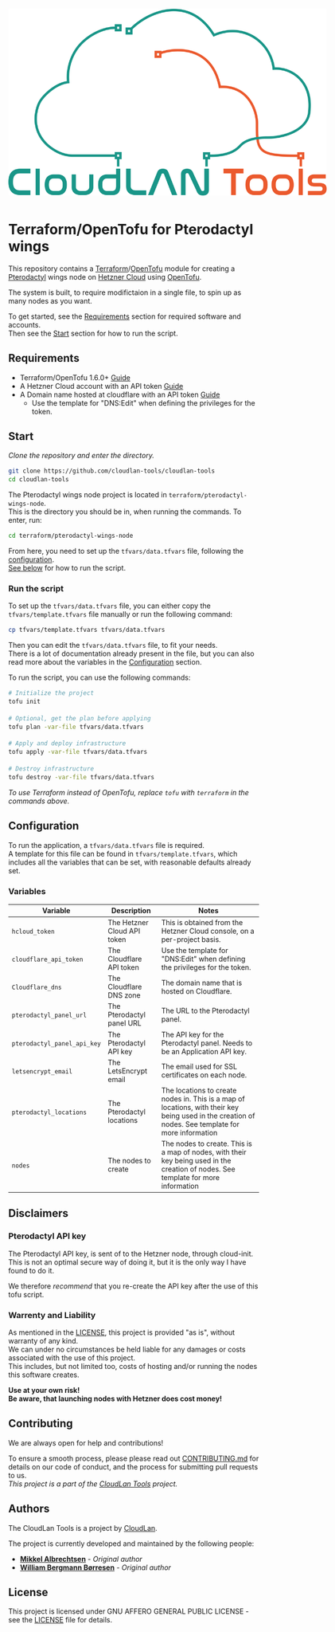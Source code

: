<p align="center" width="100%" style="margin-bottom: 3rem">
  <img src="https://github.com/cloudlan-tools/.github/blob/main/assets/logo/cloudlan%20logo.png" style="max-width: 40rem;" alt="CloudLAN Tools logo" />
</p>

# Terraform/OpenTofu for Pterodactyl wings

This repository contains a [Terraform](https://www.terraform.io/)/[OpenTofu](https://opentofu.org/) module for creating a [Pterodactyl](https://pterodactyl.io/) wings node on [Hetzner Cloud](https://www.hetzner.com/cloud) using [OpenTofu](https://opentofu.org/).

The system is built, to require modifictaion in a single file, to spin up as many nodes as you want.

To get started, see the [Requirements](#requirements) section for required software and accounts.  
Then see the [Start](#start) section for how to run the script.

## Requirements

* Terraform/OpenTofu 1.6.0+ [Guide](https://opentofu.org/docs/intro/install/)
* A Hetzner Cloud account with an API token [Guide](https://docs.hetzner.com/cloud/api/getting-started/generating-api-token/)
* A Domain name hosted at cloudflare with an API token [Guide](https://developers.cloudflare.com/fundamentals/api/get-started/create-token/)
  * Use the template for "DNS:Edit" when defining the privileges for the token.

## Start

*Clone the repository and enter the directory.*

```bash
git clone https://github.com/cloudlan-tools/cloudlan-tools
cd cloudlan-tools
```

The Pterodactyl wings node project is located in `terraform/pterodactyl-wings-node`.  
This is the directory you should be in, when running the commands. To enter, run:

```bash
cd terraform/pterodactyl-wings-node
```

From here, you need to set up the `tfvars/data.tfvars` file, following the [configuration](#configuration).  
[See below](#run-the-script) for how to run the script.

### Run the script

To set up the `tfvars/data.tfvars` file, you can either copy the `tfvars/template.tfvars` file manually or run the following command:

```bash
cp tfvars/template.tfvars tfvars/data.tfvars
```

Then you can edit the `tfvars/data.tfvars` file, to fit your needs.  
There is a lot of documentation already present in the file, but you can also read more about the variables in the [Configuration](#configuration) section.

To run the script, you can use the following commands:

```bash
# Initialize the project
tofu init

# Optional, get the plan before applying
tofu plan -var-file tfvars/data.tfvars 

# Apply and deploy infrastructure
tofu apply -var-file tfvars/data.tfvars

# Destroy infrastructure
tofu destroy -var-file tfvars/data.tfvars
```

*To use Terraform instead of OpenTofu, replace `tofu` with `terraform` in the commands above.*

## Configuration

To run the application, a `tfvars/data.tfvars` file is required.  
A template for this file can be found in `tfvars/template.tfvars`, which includes all the variables that can be set, with reasonable defaults already set.

### Variables

| Variable                    | Description                 | Notes                                                                                                                                               |
| --------------------------- | --------------------------- | --------------------------------------------------------------------------------------------------------------------------------------------------- |
| `hcloud_token`              | The Hetzner Cloud API token | This is obtained from the Hetzner Cloud console, on a per-project basis.                                                                            |
| `cloudflare_api_token`      | The Cloudflare API token    | Use the template for "DNS:Edit" when defining the privileges for the token.                                                                         |
| `Cloudflare_dns`            | The Cloudflare DNS zone     | The domain name that is hosted on Cloudflare.                                                                                                       |
| `pterodactyl_panel_url`     | The Pterodactyl panel URL   | The URL to the Pterodactyl panel.                                                                                                                   |
| `pterodactyl_panel_api_key` | The Pterodactyl API key     | The API key for the Pterodactyl panel. Needs to be an Application API key.                                                                          |
| `letsencrypt_email`         | The LetsEncrypt email       | The email used for SSL certificates on each node.                                                                                                   |
| `pterodactyl_locations`     | The Pterodactyl locations   | The locations to create nodes in. This is a map of locations, with their key being used in the creation of nodes. See template for more information |
| `nodes`                     | The nodes to create         | The nodes to create. This is a map of nodes, with their key being used in the creation of nodes. See template for more information                  |

## Disclaimers

### Pterodactyl API key

The Pterodactyl API key, is sent of to the Hetzner node, through cloud-init.  
This is not an optimal secure way of doing it, but it is the only way I have found to do it. 

We therefore *recommend* that you re-create the API key after the use of this tofu script.

### Warrenty and Liability

As mentioned in the [LICENSE](LICENSE), this project is provided "as is", without warranty of any kind.  
We can under no circumstances be held liable for any damages or costs associated with the use of this project.  
This includes, but not limited too, costs of hosting and/or running the nodes this software creates.

**Use at your own risk!**  
**Be aware, that launching nodes with Hetzner does cost money!**

## Contributing

We are always open for help and contributions!

To ensure a smooth process, please please read out [CONTRIBUTING.md](https://github.com/cloudlan-tools/.github/blob/main/CONTRIBUTING.md) for details on our code of conduct, and the process for submitting pull requests to us.  
*This project is a part of the [CloudLan Tools](https://github.com/cloudlan-tools) project.*

## Authors  

The CloudLan Tools is a project by [CloudLan](https://github.com/cloudlan-tools).  

The project is currently developed and maintained by the following people:

* **[Mikkel Albrechtsen](https://github.com/the0mikkel)** - *Original author*
* **[William Bergmann Børresen](https://github.com/ninkaninus)** - *Original author*

## License

This project is licensed under GNU AFFERO GENERAL PUBLIC LICENSE - see the [LICENSE](LICENSE) file for details.
